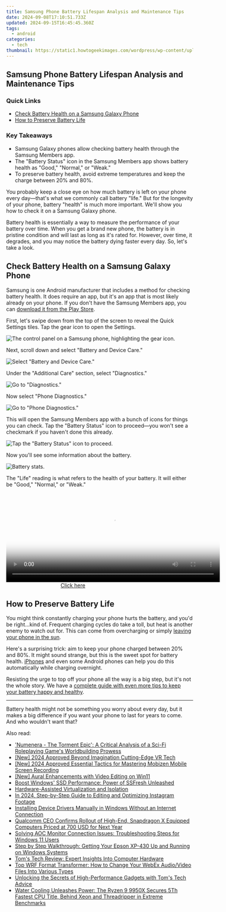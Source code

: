 ```yaml
---
title: Samsung Phone Battery Lifespan Analysis and Maintenance Tips
date: 2024-09-08T17:10:51.733Z
updated: 2024-09-15T16:45:45.360Z
tags:
  - android
categories:
  - tech
thumbnail: https://static1.howtogeekimages.com/wordpress/wp-content/uploads/2024/05/a-samsung-phone-with-the-battery-status-screen.jpg
---
```


## Samsung Phone Battery Lifespan Analysis and Maintenance Tips

### Quick Links

* [Check Battery Health on a Samsung Galaxy Phone](https://screen-sharing-recording.techidaily.com/updated-2024-approved-dreamlands-choice-ultimate-10-affordable-rpg-games/)
* [How to Preserve Battery Life](https://screen-recording.techidaily.com/in-2024-streamlining-your-ps3-gaming-archive/)

### Key Takeaways

* Samsung Galaxy phones allow checking battery health through the Samsung Members app.
* The "Battery Status" icon in the Samsung Members app shows battery health as "Good," "Normal," or "Weak."
* To preserve battery health, avoid extreme temperatures and keep the charge between 20% and 80%.

 You probably keep a close eye on how much battery is left on your phone every day—that's what we commonly call battery "life." But for the longevity of your phone, battery "health" is much more important. We'll show you how to check it on a Samsung Galaxy phone.

 Battery health is essentially a way to measure the performance of your battery over time. When you get a brand new phone, the battery is in pristine condition and will last as long as it's rated for. However, over time, it degrades, and you may notice the battery dying faster every day. So, let's take a look.

##  Check Battery Health on a Samsung Galaxy Phone

 Samsung is one Android manufacturer that includes a method for checking battery health. It does require an app, but it's an app that is most likely already on your phone. If you don't have the Samsung Members app, you can [download it from the Play Store](https://www.anrdoezrs.net/links/3607085/type/dlg/sid/UUhtgUeUpU2003023/https://play.google.com/store/apps/details?id=com.samsung.android.voc&hl=en%5FUS&gl=US).

 First, let's swipe down from the top of the screen to reveal the Quick Settings tiles. Tap the gear icon to open the Settings.

![The control panel on a Samsung phone, highlighting the gear icon.](https://static1.howtogeekimages.com/wordpress/wp-content/uploads/2023/09/screenshot_20230922_132910_nova-launcher.jpg) 

 Next, scroll down and select "Battery and Device Care."

![Select "Battery and Device Care."](https://static1.howtogeekimages.com/wordpress/wp-content/uploads/2023/09/screenshot_20230922_132921_settings.jpg) 

 Under the "Additional Care" section, select "Diagnostics."

![Go to "Diagnostics."](https://static1.howtogeekimages.com/wordpress/wp-content/uploads/2023/09/screenshot_20230922_132936_device-care.jpg) 

 Now select "Phone Diagnostics."

![Go to "Phone Diagnostics."](https://static1.howtogeekimages.com/wordpress/wp-content/uploads/2023/09/screenshot_20230922_133016_samsung-members.jpg) 

 This will open the Samsung Members app with a bunch of icons for things you can check. Tap the "Battery Status" icon to proceed—you won't see a checkmark if you haven't done this already.

![Tap the "Battery Status" icon to proceed.](https://static1.howtogeekimages.com/wordpress/wp-content/uploads/2023/09/screenshot_20230922_133021_samsung-members.jpg) 

 Now you'll see some information about the battery.

![Battery stats.](https://static1.howtogeekimages.com/wordpress/wp-content/uploads/2023/09/screenshot_20230922_133030_samsung-members.jpg) 

 The "Life" reading is what refers to the health of your battery. It will either be "Good," "Normal," or "Weak."

<!-- affiliate ads begin -->
<span id="1993645">
					<video width="576" height="240" style="cursor:pointer"
           poster="//a.impactradius-go.com/display-clicktoplayimage/1993645.png"
           onclick="if(!this.playClicked){this.play();this.setAttribute('controls',true);this.playClicked=true;}">
	   <source src="//a.impactradius-go.com/display-ad/22993-1993645">
	   <img src="//a.impactradius-go.com/display-clicktoplayimage/1993645.png" style="border: none; height: 100%; width: 100%; object-fit: contain">
	</video>
	<div style="width:360px;text-align:center"><a href="javascript:window.open(decodeURIComponent('https%3A%2F%2Fhomestyler.sjv.io%2Fc%2F5597632%2F1993645%2F22993'), '_blank');void(0);">Click here</a></div>
</span>
<img height="0" width="0" src="https://imp.pxf.io/i/5597632/1993645/22993" style="position:absolute;visibility:hidden;" border="0" />
<!-- affiliate ads end -->

##  How to Preserve Battery Life

 You might think constantly charging your phone hurts the battery, and you'd be right...kind of. Frequent charging cycles do take a toll, but heat is another enemy to watch out for. This can come from overcharging or simply [leaving your phone in the sun](https://youtube-videos.techidaily.com/elevating-online-presence-how-to-flawlessly-transmit-upside-down-videos-on-youtube/).

 Here's a surprising trick: aim to keep your phone charged between 20% and 80%. It might sound strange, but this is the sweet spot for battery health. [iPhones](https://android-unlock.techidaily.com/in-2024-how-to-unlock-vivo-y27-5g-bootloader-easily-by-drfone-android/) and even some Android phones can help you do this automatically while charging overnight.

 Resisting the urge to top off your phone all the way is a big step, but it's not the whole story. We have a [complete guide with even more tips to keep your battery happy and healthy](https://facebook-video-content.techidaily.com/new-in-2024-unlock-potential-in-social-media-storytelling-fb-slideshows/).

---

 Battery health might not be something you worry about every day, but it makes a big difference if you want your phone to last for years to come. And who wouldn't want that?

<ins class="adsbygoogle"
     style="display:block"
     data-ad-format="autorelaxed"
     data-ad-client="ca-pub-7571918770474297"
     data-ad-slot="1223367746"></ins>

<ins class="adsbygoogle"
     style="display:block"
     data-ad-client="ca-pub-7571918770474297"
     data-ad-slot="8358498916"
     data-ad-format="auto"
     data-full-width-responsive="true"></ins>

<span class="atpl-alsoreadstyle">Also read:</span>
<div><ul>
<li><a href="https://buynow-tips.techidaily.com/numenera-the-torment-epic-a-critical-analysis-of-a-sci-fi-roleplaying-games-worldbuilding-prowess/"><u>'Numenera - The Torment Epic': A Critical Analysis of a Sci-Fi Roleplaying Game's Worldbuilding Prowess</u></a></li>
<li><a href="https://fox-links.techidaily.com/new-2024-approved-beyond-imagination-cutting-edge-vr-tech/"><u>[New] 2024 Approved Beyond Imagination Cutting-Edge VR Tech</u></a></li>
<li><a href="https://screen-video-capture.techidaily.com/new-2024-approved-essential-tactics-for-mastering-mobizen-mobile-screen-recording/"><u>[New] 2024 Approved Essential Tactics for Mastering Mobizen Mobile Screen Recording</u></a></li>
<li><a href="https://extra-tips.techidaily.com/new-aural-enhancements-with-video-editing-on-win11/"><u>[New] Aural Enhancements with Video Editing on Win11</u></a></li>
<li><a href="https://win11-tips.techidaily.com/boost-windows-ssd-performance-power-of-ssfresh-unleashed/"><u>Boost Windows' SSD Performance: Power of SSFresh Unleashed</u></a></li>
<li><a href="https://hardware-help.techidaily.com/hardware-assisted-virtualization-and-isolation/"><u>Hardware-Assisted Virtualization and Isolation</u></a></li>
<li><a href="https://instagram-video-files.techidaily.com/in-2024-step-by-step-guide-to-editing-and-optimizing-instagram-footage/"><u>In 2024, Step-by-Step Guide to Editing and Optimizing Instagram Footage</u></a></li>
<li><a href="https://hardware-help.techidaily.com/installing-device-drivers-manually-in-windows-without-an-internet-connection/"><u>Installing Device Drivers Manually in Windows Without an Internet Connection</u></a></li>
<li><a href="https://hardware-help.techidaily.com/qualcomm-ceo-confirms-rollout-of-high-end-snapdragon-x-equipped-computers-priced-at-700-usd-for-next-year/"><u>Qualcomm CEO Confirms Rollout of High-End, Snapdragon X Equipped Computers Priced at 700 USD for Next Year</u></a></li>
<li><a href="https://common-error.techidaily.com/solving-aoc-monitor-connection-issues-troubleshooting-steps-for-windows-11-users/"><u>Solving AOC Monitor Connection Issues: Troubleshooting Steps for Windows 11 Users</u></a></li>
<li><a href="https://hardware-help.techidaily.com/step-by-step-walkthrough-getting-your-epson-xp-430-up-and-running-on-windows-systems/"><u>Step by Step Walkthrough: Getting Your Epson XP-430 Up and Running on Windows Systems</u></a></li>
<li><a href="https://hardware-help.techidaily.com/toms-tech-review-expert-insights-into-computer-hardware/"><u>Tom's Tech Review: Expert Insights Into Computer Hardware</u></a></li>
<li><a href="https://win-luxury.techidaily.com/top-wrf-format-transformer-how-to-change-your-webex-audiovideo-files-into-various-types/"><u>Top WRF Format Transformer: How to Change Your WebEx Audio/Video Files Into Various Types</u></a></li>
<li><a href="https://hardware-help.techidaily.com/unlocking-the-secrets-of-high-performance-gadgets-with-toms-tech-advice/"><u>Unlocking the Secrets of High-Performance Gadgets with Tom's Tech Advice</u></a></li>
<li><a href="https://hardware-help.techidaily.com/water-cooling-unleashes-power-the-ryzen-9-9950x-secures-5th-fastest-cpu-title-behind-xeon-and-threadripper-in-extreme-benchmarks/"><u>Water Cooling Unleashes Power: The Ryzen 9 9950X Secures 5Th Fastest CPU Title, Behind Xeon and Threadripper in Extreme Benchmarks</u></a></li>
</ul></div>

